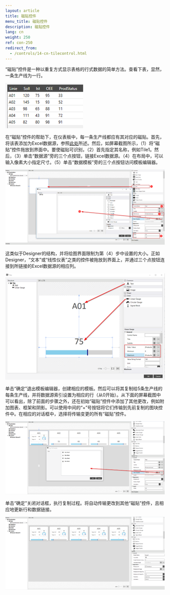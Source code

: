 ```yaml
---
layout: article
title: 磁贴控件
menu_title: 磁贴控件
description: 磁贴控件
lang: cn
weight: 250
ref: con-250
redirect_from:
  - /controls/14-cn-tilecontrol.html
---
```


“磁贴”控件是一种以重复方式显示表格的行式数据的简单方法。查看下表，显然，一条生产线为一行。

![table production line](/assets/images/Controls/Tile/table.png)

在“磁贴”控件的帮助下，在仪表板中，每一条生产线都应有其对应的磁贴。首先，将该表添加为Excel数据源，参照[此处](/data_sources/13-cn-excel.html)所述。然后，如屏幕截图所示，（1）将“磁贴”控件拖放到界面中。要使磁贴可识别，（2）首先指定其名称，例如Tile1。然后，（3）单击“数据源”旁的三个点按钮，链接Excel数据源。（4）在布局中，可以输入像素大小指定尺寸。（5）单击“数据模板”旁的三个点按钮访问模板编辑器。

![tile image1](/assets/images/Controls/Tile/tile1.png)

这类似于Designer的结构，并将绘图界面限制为第（4）步中设置的大小。正如Designer，“文本”或“线性仪表”之类的控件被拖放到界面上，并通过三个点按钮连接到所链接的Excel数据源的相应列。

![tile image2](/assets/images/Controls/Tile/tile2.png)

单击“确定”退出模板编辑器，创建相应的模板。然后可以将其复制给5条生产线的每条生产线，并将数据源索引设置为相应的行（从0开始）。从下面的屏幕截图中可以看出，除了前面的步骤之外，还在初始“磁贴”控件中添加了其他更改，例如附加图表、框架和阴影。可以使用中间的“+”号按钮将它们传输到先前复制的图块控件中。在相应的对话框中，选择将传输变更的所有“磁贴”控件。

![tile image3](/assets/images/Controls/Tile/tile3.png)

单击“确定”关闭对话框，执行复制过程。将自动传输更改到其他“磁贴”控件，且相应地更新行和数据链接。

![tile image4](/assets/images/Controls/Tile/tile4.png)